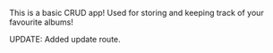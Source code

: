 This is a basic CRUD app! Used for storing and keeping track of your favourite albums! 

UPDATE: Added update route. 